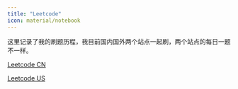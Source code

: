 ```yaml
---
title: "Leetcode"
icon: material/notebook
---
```


这里记录了我的刷题历程，我目前国内国外两个站点一起刷，两个站点的每日一题不一样。

[Leetcode CN](https://leetcode-cn.com)

[Leetcode US](https://leetcode.com)